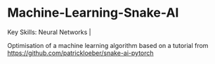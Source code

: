 # Machine-Learning-Snake-AI

Key Skills: Neural Networks |

Optimisation of a machine learning algorithm based on a tutorial from https://github.com/patrickloeber/snake-ai-pytorch
